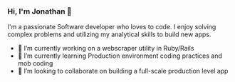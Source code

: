 ### Hi, I'm Jonathan 👋
I'm a passionate Software developer who loves to code. I enjoy solving complex problems and utilizing my analytical skills to build new apps. 

- 🔭 I’m currently working on a webscraper utility in Ruby/Rails
- 🌱 I’m currently learning Production environment coding practices and mob coding
- 👯 I’m looking to collaborate on building a full-scale production level app

<!--
- 💬 Ask me about ...
- 📫 How to reach me: ...
- 😄 Pronouns: ...
- ⚡ Fun fact: ...
-->
